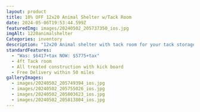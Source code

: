 ```yaml
---
layout: product
title: 10% OFF 12x20 Animal Shelter w/Tack Room
date: 2024-05-06T19:53:44.599Z
featuredImg: images/20240502_205737350_ios.jpg
imgAlt: 1220animalshelter
Categories: inventory
description: "12x20 Animal shelter with tack room for your tack storage. "
standardFeatures:
  - "Was: $6417+tax NOW: $5775+tax"
  - 4ft Tack room
  - All treated construction with kick board
  - Free Delivery within 50 miles
galleryImages:
  - images/20240502_205749394_ios.jpg
  - images/20240502_205755026_ios.jpg
  - images/20240502_205803623_ios.jpg
  - images/20240502_205813804_ios.jpg
---
```

